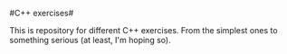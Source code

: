 #C++ exercises#

This is repository for different C++ exercises. From the simplest ones to something serious (at least, I'm hoping so).
 
